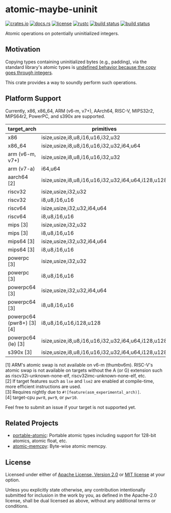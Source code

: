 # atomic-maybe-uninit

[![crates.io](https://img.shields.io/crates/v/atomic-maybe-uninit?style=flat-square&logo=rust)](https://crates.io/crates/atomic-maybe-uninit)
[![docs.rs](https://img.shields.io/badge/docs.rs-atomic--maybe--uninit-blue?style=flat-square)](https://docs.rs/atomic-maybe-uninit)
[![license](https://img.shields.io/badge/license-Apache--2.0_OR_MIT-blue?style=flat-square)](#license)
[![rustc](https://img.shields.io/badge/rustc-1.59+-blue?style=flat-square&logo=rust)](https://www.rust-lang.org)
[![build status](https://img.shields.io/github/workflow/status/taiki-e/atomic-maybe-uninit/CI/main?style=flat-square&logo=github)](https://github.com/taiki-e/atomic-maybe-uninit/actions)
[![build status](https://img.shields.io/cirrus/github/taiki-e/atomic-maybe-uninit/main?style=flat-square&logo=cirrusci)](https://cirrus-ci.com/github/taiki-e/atomic-maybe-uninit)

Atomic operations on potentially uninitialized integers.

## Motivation

Copying types containing uninitialized bytes (e.g., padding), via the standard library's atomic types is [undefined behavior because the copy goes through integers][undefined-behavior].

This crate provides a way to soundly perform such operations.

## Platform Support

Currently, x86, x86_64, ARM (v6-m, v7+), AArch64, RISC-V, MIPS32r2, MIPS64r2, PowerPC, and s390x are supported.

| target_arch                 | primitives                                          | [load]/[store] | [swap] |
| --------------------------- | --------------------------------------------------- |:--------------:|:------:|
| x86                         | isize,usize,i8,u8,i16,u16,i32,u32                   | ✓              | ✓      |
| x86_64                      | isize,usize,i8,u8,i16,u16,i32,u32,i64,u64           | ✓              | ✓      |
| arm (v6-m, v7+)             | isize,usize,i8,u8,i16,u16,i32,u32                   | ✓              | ✓\[1]  |
| arm (v7-a)                  | i64,u64                                             | ✓              | ✓      |
| aarch64 \[2]                | isize,usize,i8,u8,i16,u16,i32,u32,i64,u64,i128,u128 | ✓              | ✓      |
| riscv32                     | isize,usize,i32,u32                                 | ✓              | ✓\[1]  |
| riscv32                     | i8,u8,i16,u16                                       | ✓              |        |
| riscv64                     | isize,usize,i32,u32,i64,u64                         | ✓              | ✓\[1]  |
| riscv64                     | i8,u8,i16,u16                                       | ✓              |        |
| mips \[3]                   | isize,usize,i32,u32                                 | ✓              | ✓      |
| mips \[3]                   | i8,u8,i16,u16                                       | ✓              |        |
| mips64 \[3]                 | isize,usize,i32,u32,i64,u64                         | ✓              | ✓      |
| mips64 \[3]                 | i8,u8,i16,u16                                       | ✓              |        |
| powerpc \[3]                | isize,usize,i32,u32                                 | ✓              | ✓      |
| powerpc \[3]                | i8,u8,i16,u16                                       | ✓              |        |
| powerpc64 \[3]              | isize,usize,i32,u32,i64,u64                         | ✓              | ✓      |
| powerpc64 \[3]              | i8,u8,i16,u16                                       | ✓              |        |
| powerpc64 (pwr8+) \[3] \[4] | i8,u8,i16,u16,i128,u128                             | ✓              | ✓      |
| powerpc64 (le) \[3]         | isize,usize,i8,u8,i16,u16,i32,u32,i64,u64,i128,u128 | ✓              | ✓      |
| s390x \[3]                  | isize,usize,i8,u8,i16,u16,i32,u32,i64,u64,i128,u128 | ✓              |        |

\[1] ARM's atomic swap is not available on v6-m (thumbv6m). RISC-V's atomic swap is not available on targets without the A (or G) extension such as riscv32i-unknown-none-elf, riscv32imc-unknown-none-elf, etc.<br>
\[2] If target features such as `lse` and `lse2` are enabled at compile-time, more efficient instructions are used.<br>
\[3] Requires nightly due to `#![feature(asm_experimental_arch)]`.<br>
\[4] target-cpu `pwr8`, `pwr9`, or `pwr10`.<br>

Feel free to submit an issue if your target is not supported yet.

## Related Projects

- [portable-atomic]: Portable atomic types including support for 128-bit atomics, atomic float, etc.
- [atomic-memcpy]: Byte-wise atomic memcpy.

[load]: https://docs.rs/atomic-maybe-uninit/latest/atomic_maybe_uninit/struct.AtomicMaybeUninit.html#method.load
[store]: https://docs.rs/atomic-maybe-uninit/latest/atomic_maybe_uninit/struct.AtomicMaybeUninit.html#method.store
[swap]: https://docs.rs/atomic-maybe-uninit/latest/atomic_maybe_uninit/struct.AtomicMaybeUninit.html#method.swap
[atomic-memcpy]: https://github.com/taiki-e/atomic-memcpy
[portable-atomic]: https://github.com/taiki-e/portable-atomic
[undefined-behavior]: https://doc.rust-lang.org/reference/behavior-considered-undefined.html

## License

Licensed under either of [Apache License, Version 2.0](LICENSE-APACHE) or
[MIT license](LICENSE-MIT) at your option.

Unless you explicitly state otherwise, any contribution intentionally submitted
for inclusion in the work by you, as defined in the Apache-2.0 license, shall
be dual licensed as above, without any additional terms or conditions.
